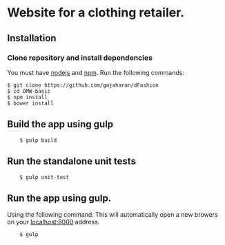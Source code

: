 # Website for a clothing retailer.


## Installation

### Clone repository and install dependencies
You must have [nodejs](https://nodejs.org/en/) and [npm](npmjs.com). Run the following commands:

```
$ git clone https://github.com/gajaharan/dFashion
$ cd OMW-basic
$ npm install
$ bower install
```

## Build the app using gulp
```
    $ gulp build
```

## Run the standalone unit tests
```
    $ gulp unit-test
```

## Run the app using gulp.
Using the following command. This will automatically open a new browers on your [localhost:8000](http://localhost:8000) address.
```
    $ gulp
```
